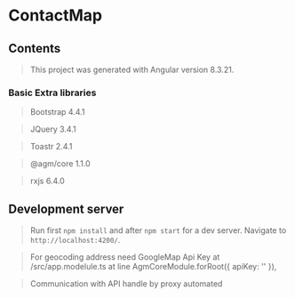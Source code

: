 # ContactMap


## Contents
> This project was generated with Angular version 8.3.21.

### Basic Extra libraries

> Bootstrap 4.4.1

> JQuery 3.4.1

> Toastr 2.4.1

> @agm/core 1.1.0

> rxjs 6.4.0

## Development server

> Run first `npm install` and after `npm start` for a dev server. Navigate to `http://localhost:4200/`. 

> For geocoding address need GoogleMap Api Key at /src/app.modelule.ts at line AgmCoreModule.forRoot({ apiKey: '' }),

> Communication with API handle by proxy automated
